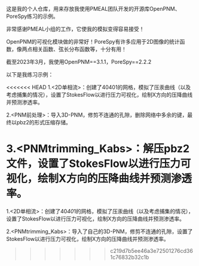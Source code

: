 这是我的个人仓库，用来存放我使用PMEAL团队开发的开源库OpenPNM、PoreSpy练习的示例。

非常感谢PMEAL小组的工作，它使我的模拟变得容易接受！

OpenPNM的可视化模块做的非常好！PoreSpy有许多应用于2D图像的统计函数，像两点相关函数、弦长分布函数等，十分有用！

截至2023年3月，我使用OpenPNM==3.1.1，PoreSpy==2.2.2

以下是我练习示例：

<<<<<<< HEAD
1.<2D单相流>：创建了40401的网格，模拟了压汞曲线（以及考虑捕集的情况），设置了StokesFlow以进行压力可视化，绘制X方向的压降曲线并预测渗透率。

2.<PNM前处理>：导入3D-PNM，修剪不连通的孔隙，删除网络中多余的键，最终以pbz2的形式压缩存储。

3.<PNMtrimming_Kabs>：解压pbz2文件，设置了StokesFlow以进行压力可视化，绘制X方向的压降曲线并预测渗透率。
=======
1.<2D单相流>：创建了40*40*1的网格，模拟了压汞曲线（以及考虑捕集的情况），设置了StokesFlow以进行压力可视化，绘制X方向的压降曲线并预测渗透率。

2.<PNMtrimming_Kabs>：导入了自己的3D-PNM，修剪不连通的孔隙，设置了StokesFlow以进行压力可视化，绘制X方向的压降曲线并预测渗透率。
>>>>>>> c219d7b5ee46a3e72501276cd361c76832b32c1b

